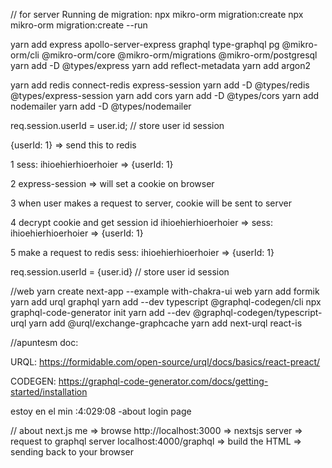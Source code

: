 // for server
Running de migration:
npx mikro-orm migration:create
npx mikro-orm migration:create --run

yarn add express apollo-server-express graphql type-graphql pg @mikro-orm/cli @mikro-orm/core @mikro-orm/migrations @mikro-orm/postgresql
yarn add -D @types/express
yarn add reflect-metadata
yarn add argon2

yarn add redis connect-redis express-session
yarn add -D @types/redis @types/express-session
yarn add cors
yarn add -D @types/cors
yarn add nodemailer
yarn add -D @types/nodemailer

req.session.userId = user.id; // store user id session

{userId: 1} => send this to redis

1
sess: ihioehierhioerhoier => {userId: 1}

2
express-session => will set a cookie on browser

3
when user makes a request to server, cookie will be sent to server

4
decrypt cookie and get session id
ihioehierhioerhoier => sess: ihioehierhioerhoier => {userId: 1}

5
make a request to redis
sess: ihioehierhioerhoier => {userId: 1}

req.session.userId = {user.id} // store user id session

//web
yarn create next-app --example with-chakra-ui web
yarn add formik
yarn add urql graphql
yarn add --dev typescript @graphql-codegen/cli
npx graphql-code-generator init
yarn add --dev @graphql-codegen/typescript-urql
yarn add @urql/exchange-graphcache
yarn add next-urql react-is

//apuntesm doc:

URQL:
https://formidable.com/open-source/urql/docs/basics/react-preact/

CODEGEN:
https://graphql-code-generator.com/docs/getting-started/installation

estoy en el min :4:029:08 -about login page

// about next.js
me => browse http://localhost:3000
=> nextsjs server
=> request to graphql server localhost:4000/graphql
=> build the HTML
=> sending back to your browser
